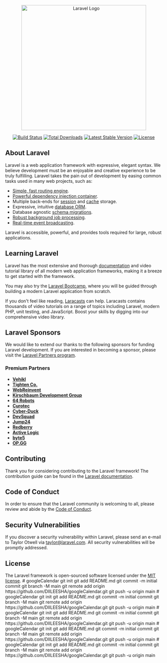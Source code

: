 <p align="center"><a href="https://laravel.com" target="_blank"><img src="https://raw.githubusercontent.com/laravel/art/master/logo-lockup/5%20SVG/2%20CMYK/1%20Full%20Color/laravel-logolockup-cmyk-red.svg" width="400" alt="Laravel Logo"></a></p>

<p align="center">
<a href="https://github.com/laravel/framework/actions"><img src="https://github.com/laravel/framework/workflows/tests/badge.svg" alt="Build Status"></a>
<a href="https://packagist.org/packages/laravel/framework"><img src="https://img.shields.io/packagist/dt/laravel/framework" alt="Total Downloads"></a>
<a href="https://packagist.org/packages/laravel/framework"><img src="https://img.shields.io/packagist/v/laravel/framework" alt="Latest Stable Version"></a>
<a href="https://packagist.org/packages/laravel/framework"><img src="https://img.shields.io/packagist/l/laravel/framework" alt="License"></a>
</p>

## About Laravel

Laravel is a web application framework with expressive, elegant syntax. We believe development must be an enjoyable and creative experience to be truly fulfilling. Laravel takes the pain out of development by easing common tasks used in many web projects, such as:

- [Simple, fast routing engine](https://laravel.com/docs/routing).
- [Powerful dependency injection container](https://laravel.com/docs/container).
- Multiple back-ends for [session](https://laravel.com/docs/session) and [cache](https://laravel.com/docs/cache) storage.
- Expressive, intuitive [database ORM](https://laravel.com/docs/eloquent).
- Database agnostic [schema migrations](https://laravel.com/docs/migrations).
- [Robust background job processing](https://laravel.com/docs/queues).
- [Real-time event broadcasting](https://laravel.com/docs/broadcasting).

Laravel is accessible, powerful, and provides tools required for large, robust applications.

## Learning Laravel

Laravel has the most extensive and thorough [documentation](https://laravel.com/docs) and video tutorial library of all modern web application frameworks, making it a breeze to get started with the framework.

You may also try the [Laravel Bootcamp](https://bootcamp.laravel.com), where you will be guided through building a modern Laravel application from scratch.

If you don't feel like reading, [Laracasts](https://laracasts.com) can help. Laracasts contains thousands of video tutorials on a range of topics including Laravel, modern PHP, unit testing, and JavaScript. Boost your skills by digging into our comprehensive video library.

## Laravel Sponsors

We would like to extend our thanks to the following sponsors for funding Laravel development. If you are interested in becoming a sponsor, please visit the [Laravel Partners program](https://partners.laravel.com).

### Premium Partners

- **[Vehikl](https://vehikl.com/)**
- **[Tighten Co.](https://tighten.co)**
- **[WebReinvent](https://webreinvent.com/)**
- **[Kirschbaum Development Group](https://kirschbaumdevelopment.com)**
- **[64 Robots](https://64robots.com)**
- **[Curotec](https://www.curotec.com/services/technologies/laravel/)**
- **[Cyber-Duck](https://cyber-duck.co.uk)**
- **[DevSquad](https://devsquad.com/hire-laravel-developers)**
- **[Jump24](https://jump24.co.uk)**
- **[Redberry](https://redberry.international/laravel/)**
- **[Active Logic](https://activelogic.com)**
- **[byte5](https://byte5.de)**
- **[OP.GG](https://op.gg)**

## Contributing

Thank you for considering contributing to the Laravel framework! The contribution guide can be found in the [Laravel documentation](https://laravel.com/docs/contributions).

## Code of Conduct

In order to ensure that the Laravel community is welcoming to all, please review and abide by the [Code of Conduct](https://laravel.com/docs/contributions#code-of-conduct).

## Security Vulnerabilities

If you discover a security vulnerability within Laravel, please send an e-mail to Taylor Otwell via [taylor@laravel.com](mailto:taylor@laravel.com). All security vulnerabilities will be promptly addressed.

## License

The Laravel framework is open-sourced software licensed under the [MIT license](https://opensource.org/licenses/MIT).
#   g o o g l e C a l e n d a r  
 g i t  
 i n i t  
 g i t  
 a d d  
 R E A D M E . m d  
 g i t  
 c o m m i t  
 - m  
 i n i t i a l   c o m m i t  
 g i t  
 b r a n c h  
 - M  
 m a i n  
 g i t  
 r e m o t e  
 a d d  
 o r i g i n  
 h t t p s : / / g i t h u b . c o m / D I I L E E S H A / g o o g l e C a l e n d a r . g i t  
 g i t  
 p u s h  
 - u  
 o r i g i n  
 m a i n  
 #   g o o g l e C a l e n d a r  
 g i t  
 i n i t  
 g i t  
 a d d  
 R E A D M E . m d  
 g i t  
 c o m m i t  
 - m  
 i n i t i a l   c o m m i t  
 g i t  
 b r a n c h  
 - M  
 m a i n  
 g i t  
 r e m o t e  
 a d d  
 o r i g i n  
 h t t p s : / / g i t h u b . c o m / D I I L E E S H A / g o o g l e C a l e n d a r . g i t  
 g i t  
 p u s h  
 - u  
 o r i g i n  
 m a i n  
 #   g o o g l e C a l e n d a r  
 g i t  
 i n i t  
 g i t  
 a d d  
 R E A D M E . m d  
 g i t  
 c o m m i t  
 - m  
 i n i t i a l   c o m m i t  
 g i t  
 b r a n c h  
 - M  
 m a i n  
 g i t  
 r e m o t e  
 a d d  
 o r i g i n  
 h t t p s : / / g i t h u b . c o m / D I I L E E S H A / g o o g l e C a l e n d a r . g i t  
 g i t  
 p u s h  
 - u  
 o r i g i n  
 m a i n  
 #   g o o g l e C a l e n d a r  
 g i t  
 i n i t  
 g i t  
 a d d  
 R E A D M E . m d  
 g i t  
 c o m m i t  
 - m  
 i n i t i a l   c o m m i t  
 g i t  
 b r a n c h  
 - M  
 m a i n  
 g i t  
 r e m o t e  
 a d d  
 o r i g i n  
 h t t p s : / / g i t h u b . c o m / D I I L E E S H A / g o o g l e C a l e n d a r . g i t  
 g i t  
 p u s h  
 - u  
 o r i g i n  
 m a i n  
 #   g o o g l e C a l e n d a r  
 g i t  
 i n i t  
 g i t  
 a d d  
 R E A D M E . m d  
 g i t  
 c o m m i t  
 - m  
 i n i t i a l   c o m m i t  
 g i t  
 b r a n c h  
 - M  
 m a i n  
 g i t  
 r e m o t e  
 a d d  
 o r i g i n  
 h t t p s : / / g i t h u b . c o m / D I I L E E S H A / g o o g l e C a l e n d a r . g i t  
 g i t  
 p u s h  
 - u  
 o r i g i n  
 m a i n  
 